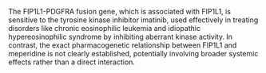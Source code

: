 The FIP1L1-PDGFRA fusion gene, which is associated with FIP1L1, is sensitive to the tyrosine kinase inhibitor imatinib, used effectively in treating disorders like chronic eosinophilic leukemia and idiopathic hypereosinophilic syndrome by inhibiting aberrant kinase activity. In contrast, the exact pharmacogenetic relationship between FIP1L1 and meperidine is not clearly established, potentially involving broader systemic effects rather than a direct interaction.